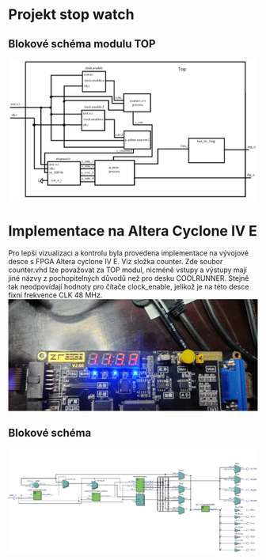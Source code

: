 # Projekt stop watch

## Blokové schéma modulu TOP

![Blokové schéma](image.png)


# Implementace na Altera Cyclone IV E
Pro lepší vizualizaci a kontrolu byla provedena implementace na vývojové desce s FPGA Altera cyclone IV E. Viz složka counter. Zde soubor counter.vhd lze považovat za TOP modul, nicméně vstupy a výstupy mají jiné názvy z pochopitelných důvodů než pro desku COOLRUNNER. Stejně tak neodpovídají hodnoty pro čítače clock_enable, jelikož je na této desce fixní frekvence CLK 48 MHz.
![Ukazka](IMG_20200319_182916.jpg)

## Blokové schéma
![Blokové schéma](blok.PNG)
